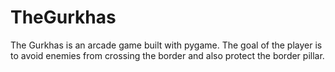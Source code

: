 # TheGurkhas
The Gurkhas is an arcade game built with pygame. The goal of the player is to avoid enemies from  crossing the border and also protect the border pillar.

